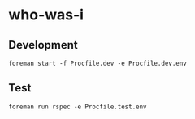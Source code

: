 # who-was-i

## Development

``` foreman start -f Procfile.dev -e Procfile.dev.env  ```

## Test

``` foreman run rspec -e Procfile.test.env  ```

